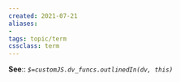 ```yaml
---
created: 2021-07-21
aliases:
-
tags: topic/term
cssclass: term
---
```



**See**::
*`$=customJS.dv_funcs.outlinedIn(dv, this)`*
